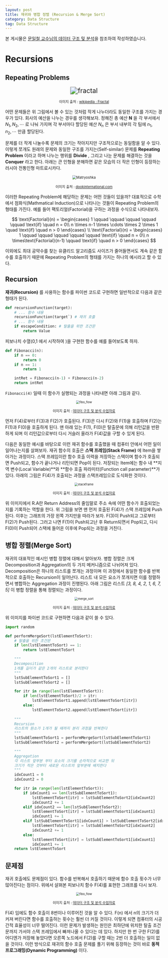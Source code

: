 ```yaml
---
layout: post
title: 재귀와 병합 정렬 (Recursion & Merge Sort)
category: Data Structure
tag: Data Structure
---
```




본 게시물은 [문일철 교수님의 데이터 구조 및 분석](https://www.edwith.org/datastructure-2019s/lecture/40291/)을 참조하여 작성하였습니다.



# Recursions

## Repeating Problems

<p align="center"><img src="https://upload.wikimedia.org/wikipedia/commons/thumb/a/a4/Mandelbrot_sequence_new.gif/200px-Mandelbrot_sequence_new.gif" alt="fractal" style="zoom:150%;" /></p>

<p align="center" style="font-size:80%">이미지 출처 : <a href="https://en.wikipedia.org/wiki/Fractal">wikipedia : Fractal</a></p>

어떤 문제들은 위 그림에서 볼 수 있는 것처럼 작게 나누더라도 동일한 구조를 가지는 경우가 있다. 회사의 예산을 나누는 경우를 생각해보자. 정해진 총 예산 $\mathbf{N}$ 을 각 부서에서 $N_1, N_2, \cdots$ 로 나눠 가지며 각 부서마다 할당된 예산 $N_n$ 은 부서 내부의 각 팀에 $n_1, n_2,\cdots$ 만큼 할당된다.

문제를 더 작게 나눌수록 문제의 크기는 작아지지만 구조적으로는 동일함을 알 수 있다. 이렇게 쪼개도 원래의 문제와 동일한 구조를 가지는(Self-similar) 문제를 **Repeating Problem** 이라고 하며 나누는 행위를 **Divide** , 그리고 나눈 문제를 해결하는 것을 **Conquer** 라고 한다. 아래는 큰 인형을 분해하면 같은 모습의 더 작은 인형이 등장하는 러시아 전통인형 마트료시카다.

<p align="center"><img src="https://www.dookinternational.com/blog/wp-content/uploads/2018/07/a2.jpeg" alt="Matryoshka" style="zoom: 80%;" /></p>

<p align="center" style="font-size:80%">이미지 출처 : <a href="https://www.dookinternational.com/blog/russian-doll-centuries-old-tradition-and-masterart/">dookinternational.com</a></p>

이러한 Repeating Problem에 해당하는 문제는 어떤 것들이 있을까? 대표적으로 수학에서 점화식(Mathmatical Induction)으로 나타나는 것들이 Repeating Problem의 형태를 가진다. 예를 들어 팩토리얼(Factorial)을 구하는 과정을 수식으로 나타내보자.


$$
\text{Factorial}(n) = \begin{cases} 1 \qquad \qquad \qquad \qquad \qquad \text{if} \quad n = 0\\ n \times n-1 \times \cdots \times 2 \times 1 \quad \text{if} \quad n > 0 \end{cases} \\
\text{Factorial}(n) = \begin{cases} 1 \qquad \qquad \qquad \qquad \qquad \text{if} \quad n = 0\\ n \times\text{Factorial}(n-1) \qquad \text{if} \quad n > 0 \end{cases}
$$



이외에도 최대 공약수를 찾는 유클리드 알고리즘도 사이즈가 줄어들면서도 계속 같은 함수를 호출하기 때문에 Repeating Problem의 형태를 가지는 하나의 예시라고 할 수 있다.



## Recursion

**재귀(Recursion)** 를 사용하는 함수를 파이썬 코드로 구현하면 일반적으로 다음과 같은 형태가 된다.

```python
def recursionFunction(target):
    # ... 함수 내용
    recursionFunction(target`) # 재귀 호출
    # ... 함수 내용
    if escapeCondition:	# 탈출을 위한 조건문
        return Value
```

피보나치 수열(0,1 에서 시작하여 )을 구현한 함수를 예를 들어보도록 하자. 

```python
def Fibonacci(n):
    if n == 0:
        return 0
    if n == 1:
        return 1

    intRet = Fibonacci(n-1) + Fibonacci(n-2)
    return intRet
```

`Fibonacci(4)` 일때 이 함수가 실행되는 과정을 나타내면 아래 그림과 같다.

<p align="center"><img src="https://user-images.githubusercontent.com/45377884/85964227-c4502680-b9f3-11ea-82c0-75d65d745982.png" alt="fibo_flow" style="zoom: 67%;" /></p>

<p align="center" style="font-size:80%">이미지 출처 : <a href="https://www.edwith.org/datastructure-2019s/notice/1658">데이터 구조 및 분석 수업자료</a></p>

먼저 F(4)로부터 F(3)과 F(2)가 호출된다. F(3)은 다시 F(2)와 F(1)을 호출하며 F(2)는 F(1)과 F(0)을 호출하게 된다. 맨 아래 있는 F(1), F(0)은 탈출문에 의해 리턴값을 반환하게 되며 이 리턴값으로부터 다시 거슬러 올라가 F(4)값을 구할 수 있게 된다.

다음은 동일한 예시를 바탕으로 이런 재귀 함수를 호출했을 때 컴퓨터 안에서 어떤 일이 일어나는지를 살펴보자. 재귀 함수의 호출은 **스택 프레임(Stack Frame)** 에 Item을 쌓아가는 과정이다. 스택 프레임이란 함수 호출 이력을 저장하는 스택이며 함수가 호출되면 Push되고, 함수가 끝나거나 리턴되면 Pop이 된다. 저장되는 Item에는 함수 내 **지역 변수(Local Variable)**와 **함수 호출 파라미터(Function call parameter)**가 있다. 아래의 그림은 F(4)가 호출되는 과정을 스택프레임으로 도식화한 것이다.

<p align="center"><img src="https://user-images.githubusercontent.com/45377884/85965825-f2843500-b9f8-11ea-81d2-8b152f34fa6d.png
" alt="stackframe" style="zoom:67%;" /></p>

<p align="center" style="font-size:80%">이미지 출처 : <a href="https://www.edwith.org/datastructure-2019s/notice/1658">데이터 구조 및 분석 수업자료</a></p>

위 이미지에서 R.A란 Return Address의 줄임말로 주소 속에 어떤 함수가 호출되었는지를 기록하는 역할을 한다. 위 그림을 보면 맨 먼저 호출된 F(4)가 스택 프레임에 Push된다. 이후는 그래프의 가장 왼쪽 가지만을 따라가 보자. F(3)이 Push되고 그로부터 F(2)가 Push된다. 그러고 나면 F(1)이 Push되고난 후 Return되면서 Pop되고, 다시 F(0)이 Push되어 스택에 들어온 이후에 Pop되는 과정을 거친다. 



## 병합 정렬(Merge Sort)

재귀의 대표적인 예시인 병합 정렬에 대해서 알아보자. 병합 정렬은 크게 Decomposition과 Aggregation의 두 가지 메커니즘으로 나뉘어져 있다. Decomposition은 하나의 리스트를 쪼개는 과정이며 이 과정에서 동일한 함수를 반복적으로 호출하는 Recursion이 일어난다. 리스트 내 모든 요소가 쪼개지면 이를 정렬하면서 병합하는 Aggregation 과정이 진행된다.  아래 그림은 리스트 *[3, 8, 4, 2, 1, 6, 7, 5]* 이 병합 정렬을 통해 정렬되는 과정이다. 



<p align="center"><img src="https://user-images.githubusercontent.com/45377884/85965861-16477b00-b9f9-11ea-86af-ce3d365ea639.png" alt="merge_sort" style="zoom:67%;" /></p>

<p align="center" style="font-size:80%">이미지 출처 : <a href="https://www.edwith.org/datastructure-2019s/notice/1658">데이터 구조 및 분석 수업자료</a></p>

위 이미지를 파이썬 코드로 구현하면 다음과 같이 쓸 수 있다.

```python
import random

def performMergeSort(lstElementToSort):
    # 탈출을 위한 조건문
    if len(lstElementToSort) == 1:
        return lstElementToSort

    """
    Decomposition
    1개를 길이가 같은 2개의 리스트로 분리한다
    """
    lstSubElementToSort1 = []
    lstSubElementToSort2 = []

    for itr in range(len(lstElementToSort)):
        if len(lstElementToSort)/2 > itr:
            lstElementToSort1.append(lstElementToSort[itr])
        else:
            lstElementToSort2.append(lstElementToSort[itr])
	
    """
    Recursion
    리스트의 원소가 1개가 될 때까지 분리 과정을 반복한다
    """
    lstSubElementToSort1 = performMergeSort(lstSubElementToSort1)
    lstSubElementToSort2 = performMergeSort(lstSubElementToSort2)

    """
    Aggregation
    각 리스트 앞부분 부터 요소의 크기를 순차적으로 비교한 뒤
    크기가 작은 것부터 새로운 리스트의 앞부분에 배치한다
    """
    idxCount1 = 0
    idxCount2 = 0

    for itr in range(len(lstElementToSort)):
        if idxCount1 == len(lstSubElementToSort1):
            lstElementToSort[itr] = lstSubElementToSort2[idxCount2]
            idxCount2 += 1
        elif idxCount2 == len(lstSubElementToSort2):
            lstElementToSort[itr] = lstSubElementToSort1[idxCount1]
            idxCount1 += 1
        elif lstSubElementToSort1[idxCount1] > lstSubElementToSort2[idxCount2]:
            lstElementToSort[itr] = lstSubElementToSort2[idxCount2]
            idxCount2 += 1
        else:
            lstElementToSort[itr] = lstSubElementToSort1[idxCount1]
            idxCount1 += 1
    return lstElementToSort
```

 

## 문제점

재귀 호출에도 문제점이 있다. 함수를 반복해서 호출하기 때문에 함수 호출 횟수가 너무 많아진다는 점이다. 위에서 살펴본 피보나치 함수 F(4)를 표현한 그래프를 다시 보자.

<p align="center"><img src="https://user-images.githubusercontent.com/45377884/85964227-c4502680-b9f3-11ea-82c0-75d65d745982.png" alt="fibo_flow" style="zoom: 67%;" /></p>

<p align="center" style="font-size:80%">이미지 출처 : <a href="https://www.edwith.org/datastructure-2019s/notice/1658">데이터 구조 및 분석 수업자료</a></p>

F(4) 임에도 함수 호출이 8번이나 이루어진 것을 알 수 있다. F(n) 에서 n의 크기가 더 커져 버린다면 함수를 호출하는 횟수는 훨씬 더 커질 것이다. 이렇게 되면 컴퓨터의 시공간적 효율성이 너무 떨어진다. 이런 문제가 발생하는 원인은 최하단에 위치한 탈출 조건문까지 가서야 스택 프레임에서 빠져나올 수 있다는 데 있다. 하지만 한 번 구한 F(2)를 어디엔가 저장해 놓았다면 오른쪽 노드에서 F(2)를 구할 때는 2번 더 호출하는 일이 없을 것이다. 이런 방식으로 재귀의 함수 호출 문제를 풀기 위해 등장하는 것이 바로 **동적 프로그래밍(Dynamic Programming)** 이다. 